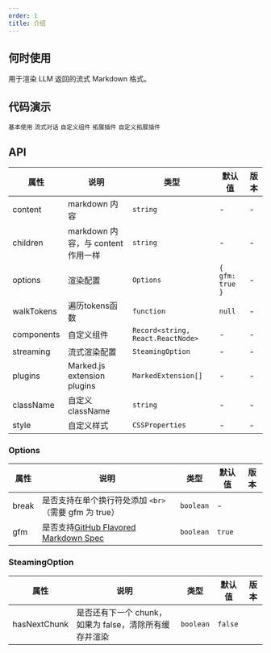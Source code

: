 ```yaml
---
order: 1
title: 介绍
---
```


## 何时使用

用于渲染 LLM 返回的流式 Markdown 格式。

## 代码演示

<!-- prettier-ignore -->
<code src="./demo/basic.tsx">基本使用</code>
<code src="./demo/streaming.tsx">流式对话</code>
<code src="./demo/components.tsx">自定义组件</code>
<code src="./demo/supersets.tsx">拓展插件</code>
<code src="./demo/plugin.tsx">自定义拓展插件</code>

## API

<!-- prettier-ignore -->
| 属性 | 说明 | 类型 | 默认值 | 版本 |
| --- | --- | --- | --- | --- |
| content | markdown 内容 | `string` | - | - |
| children | markdown 内容，与 content 作用一样 | `string` | - | - |
| options | 渲染配置 | `Options` | `{ gfm: true }` | - |
| walkTokens | 遍历tokens函数 | `function` | `null` | - |
| components | 自定义组件 | `Record<string, React.ReactNode>` | - | - |
| streaming | 流式渲染配置 | `SteamingOption` | - | - |
| plugins | Marked.js extension plugins | `MarkedExtension[]` | - | - |
| className | 自定义 className | `string` | - | - |
| style | 自定义样式 | `CSSProperties` | - | - |

### Options

| 属性 | 说明 | 类型 | 默认值 | 版本 |
| --- | --- | --- | --- | --- |
| break | 是否支持在单个换行符处添加 `<br>`（需要 gfm 为 true） | `boolean` | - |  |
| gfm | 是否支持[GitHub Flavored Markdown Spec](https://github.github.com/gfm/) | `boolean` | `true` |  |

### SteamingOption

| 属性 | 说明 | 类型 | 默认值 | 版本 |
| --- | --- | --- | --- | --- |
| hasNextChunk | 是否还有下一个 chunk，如果为 false，清除所有缓存并渲染 | `boolean` | `false` |  |

